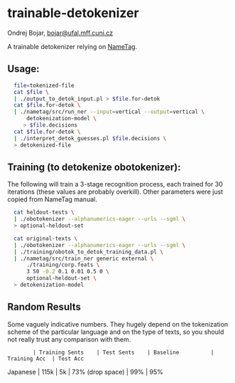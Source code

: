 # trainable-detokenizer
Ondrej Bojar, bojar@ufal.mff.cuni.cz

A trainable detokenizer relying on [NameTag](http://ufal.mff.cuni.cz/nametag).



## Usage:

```bash
  file=tokenized-file
  cat $file \
  | ./output_to_detok_input.pl > $file.for-detok
  cat $file.for-detok \
  | ./nametag/src/run_ner --input=vertical --output=vertical \
      detokenization-model \
     > $file.decisions
  cat $file.for-detok \
  | ./interpret_detok_guesses.pl $file.decisions \
  > detokenized-file
```

## Training (to detokenize obotokenizer):

The following will train a 3-stage recognition process, each trained for 30
iterations (these values are probably overkill). Other parameters were just
copied from NameTag manual.

```bash
  cat heldout-tests \
  | ./obotokenizer --alphanumerics-eager --urls --sgml \
  > optional-heldout-set
```

```bash
  cat original-texts \
  | ./obotokenizer --alphanumerics-eager --urls --sgml \
  | ./training/obotok_to_detok_training_data.pl \
  | ./nametag/src/train_ner generic external \
      ./training/corp.feats \
      3 50 -0.2 0.1 0.01 0.5 0 \
      optional-heldout-set \
  > detokenization-model
```


## Random Results

Some vaguely indicative numbers. They hugely depend on the tokenization scheme
of the particular language and on the type of texts, so you should not really
trust any comparison with them.

        	| Training Sents	| Test Sents	| Baseline        	| Training Acc	| Test Acc
Japanese	| 115k          	| 5k        	| 73% (drop space)	| 99%         	| 95%
